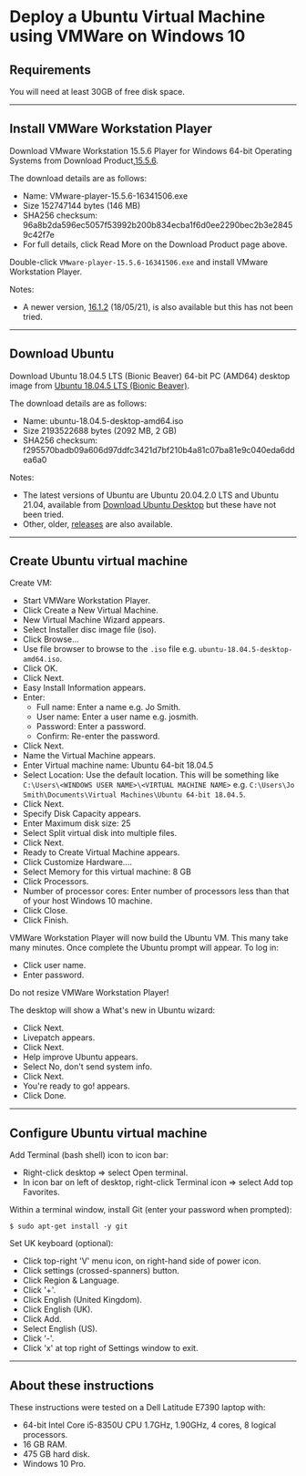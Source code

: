 # Deploy a Ubuntu Virtual Machine using VMWare on Windows 10

## Requirements

You will need at least 30GB of free disk space.

---

## Install VMWare Workstation Player

Download VMware Workstation 15.5.6 Player for Windows 64-bit Operating Systems from Download Product,[15.5.6](https://my.vmware.com/en/web/vmware/downloads/details?downloadGroup=PLAYER-1556&productId=800).

The download details are as follows:

* Name: VMware-player-15.5.6-16341506.exe
* Size 152747144 bytes (146 MB)
* SHA256 checksum: 96a8b2da596ec5057f53992b200b834ecba1f6d0ee2290bec2b3e28459c42f7e
* For full details, click Read More on the Download Product page above.

Double-click `VMware-player-15.5.6-16341506.exe` and install VMware Workstation Player.

Notes:

* A newer version, [16.1.2](https://my.vmware.com/web/vmware/downloads/details?downloadGroup=WKST-PLAYER-1612&productId=1039&rPId=66621) (18/05/21), is also available but this has not been tried.

---

## Download Ubuntu

Download Ubuntu 18.04.5 LTS (Bionic Beaver) 64-bit PC (AMD64) desktop image from [Ubuntu 18.04.5 LTS (Bionic Beaver)](https://releases.ubuntu.com/bionic/).

The download details are as follows:

* Name: ubuntu-18.04.5-desktop-amd64.iso
* Size 2193522688 bytes (2092 MB, 2 GB)
* SHA256 checksum: f295570badb09a606d97ddfc3421d7bf210b4a81c07ba81e9c040eda6ddea6a0

Notes:

* The latest versions of Ubuntu are Ubuntu 20.04.2.0 LTS and Ubuntu 21.04, available from [Download Ubuntu Desktop](https://www.ubuntu.com/download/desktop) but these have not been tried.
* Other, older, [releases](https://releases.ubuntu.com/) are also available.

-----

## Create Ubuntu virtual machine

Create VM:

* Start VMWare Workstation Player.
* Click Create a New Virtual Machine.
* New Virtual Machine Wizard appears.
* Select Installer disc image file (iso).
* Click Browse...
* Use file browser to browse to the `.iso` file e.g. `ubuntu-18.04.5-desktop-amd64.iso`.
* Click OK.
* Click Next.
* Easy Install Information appears.
* Enter:
  - Full name: Enter a name e.g. Jo Smith.
  - User name: Enter a user name e.g. josmith.
  - Password: Enter a password.
  - Confirm: Re-enter the password.
* Click Next.
* Name the Virtual Machine appears.
* Enter Virtual machine name: Ubuntu 64-bit 18.04.5
* Select Location: Use the default location. This will be something like `C:\Users\<WINDOWS USER NAME>\<VIRTUAL MACHINE NAME>` e.g. `C:\Users\Jo Smith\Documents\Virtual Machines\Ubuntu 64-bit 18.04.5`.
* Click Next.
* Specify Disk Capacity appears.
* Enter Maximum disk size: 25
* Select Split virtual disk into multiple files.
* Click Next.
* Ready to Create Virtual Machine appears.
* Click Customize Hardware....
* Select Memory for this virtual machine: 8 GB
* Click Processors.
* Number of processor cores: Enter number of processors less than that of your host Windows 10 machine.
* Click Close.
* Click Finish.

VMWare Workstation Player will now build the Ubuntu VM. This many take many minutes. Once complete the Ubuntu prompt will appear. To log in:

* Click user name.
* Enter password.

Do not resize VMWare Workstation Player!

The desktop will show a What's new in Ubuntu wizard:

* Click Next.
* Livepatch appears.
* Click Next.
* Help improve Ubuntu appears.
* Select No, don't send system info.
* Click Next.
* You're ready to go! appears.
* Click Done.

---

## Configure Ubuntu virtual machine

Add Terminal (bash shell) icon to icon bar:

* Right-click desktop => select Open terminal.
* In icon bar on left of desktop, right-click Terminal icon => select Add top Favorites.

Within a terminal window, install Git (enter your password when prompted):

```console
$ sudo apt-get install -y git
```

Set UK keyboard (optional):

* Click top-right 'V' menu icon, on right-hand side of power icon.
* Click settings (crossed-spanners) button.
* Click Region & Language.
* Click '+'.
* Click English (United Kingdom).
* Click English (UK).
* Click Add.
* Select English (US).
* Click '-'.
* Click 'x' at top right of Settings window to exit.

---

## About these instructions

These instructions were tested on a Dell Latitude E7390 laptop with:

* 64-bit Intel Core i5-8350U CPU 1.7GHz, 1.90GHz, 4 cores, 8 logical processors.
* 16 GB RAM.
* 475 GB hard disk.
* Windows 10 Pro.
